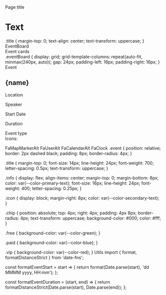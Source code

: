 Page title

<h1 class="title">Text</h1>
.title {
  margin-top: 0;
  text-align: center;
  text-transform: uppercase;
}
EventBoard
<div class="eventBoard">Event cards</div>
.eventBoard {
  display: grid;
  grid-template-columns: repeat(auto-fit, minmax(240px, auto));
  gap: 24px;
  padding-left: 16px;
  padding-right: 16px;
}
Event
<div class="event">
  <h2 class="title">{name}</h2>
  <p class="info">
    <i class="icon"></i>
    Location
  </p>
  <p class="info">
    <i class="icon"></i>
    Speaker
  </p>
  <p class="info">
    <i class="icon"></i>
    Start Date
  </p>
  <p class="info">
    <i class="icon"></i>
    Duration
  </p>
  <span class="chip free|paid|vip">Event type</span>
</div>
Icons:

FaMapMarkerAlt FaUserAlt FaCalendarAlt FaClock .event { position: relative;
border: 2px dashed black; padding: 8px; border-radius: 4px; }

.title { margin-top: 0; font-size: 14px; line-height: 24px; font-weight: 700;
letter-spacing: 0.5px; text-transform: uppercase; }

.info { display: flex; align-items: center; margin-top: 0; margin-bottom: 8px;
color: var(--color-primary-text); font-size: 16px; line-height: 24px;
font-weight: 400; letter-spacing: 0.25px; }

.icon { display: block; margin-right: 8px; color: var(--color-secondary-text); }

.chip { position: absolute; top: 4px; right: 4px; padding: 4px 8px;
border-radius: 4px; text-transform: uppercase; background-color: #000; color:
#fff; }

.free { background-color: var(--color-green); }

.paid { background-color: var(--color-blue); }

.vip { background-color: var(--color-red); } Utils import { format,
formatDistanceStrict } from 'date-fns';

const formatEventStart = start => { return format(Date.parse(start), 'dd MMMM
yyyy, HH:mm'); };

const formatEventDuration = (start, end) => { return
formatDistanceStrict(Date.parse(start), Date.parse(end)); };

